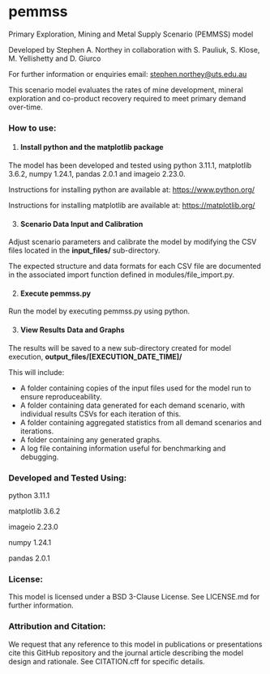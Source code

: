 # pemmss
Primary Exploration, Mining and Metal Supply Scenario (PEMMSS) model

Developed by Stephen A. Northey
in collaboration with S. Pauliuk, S. Klose, M. Yellishetty and D. Giurco

For further information or enquiries email:
    stephen.northey@uts.edu.au

This scenario model evaluates the rates of mine development, mineral exploration and co-product recovery required to meet primary demand over-time.

### How to use:
1. #### Install python and the matplotlib package
The model has been developed and tested using python 3.11.1, matplotlib 3.6.2, numpy 1.24.1, pandas 2.0.1 and imageio 2.23.0.

Instructions for installing python are available at: https://www.python.org/

Instructions for installing matplotlib are available at: https://matplotlib.org/


3. #### Scenario Data Input and Calibration
Adjust scenario parameters and calibrate the model by modifying the CSV files located in the **input_files/** sub-directory.

The expected structure and data formats for each CSV file are documented in the associated import function defined in modules/file_import.py.

2. #### Execute pemmss.py
Run the model by executing pemmss.py using python.

3. #### View Results Data and Graphs
The results will be saved to a new sub-directory created for model execution, **output_files/[EXECUTION_DATE_TIME]/**

This will include:
- A folder containing copies of the input files used for the model run to ensure reproduceability.
- A folder containing data generated for each demand scenario, with individual results CSVs for each iteration of this.
- A folder containing aggregated statistics from all demand scenarios and iterations.
- A folder containing any generated graphs.
- A log file containing information useful for benchmarking and debugging.

### Developed and Tested Using:
python 3.11.1

matplotlib 3.6.2

imageio 2.23.0

numpy 1.24.1

pandas 2.0.1

### License:
This model is licensed under a BSD 3-Clause License. See LICENSE.md for further information.

### Attribution and Citation:
We request that any reference to this model in publications or presentations cite this GitHub repository and the journal article describing the model design and rationale. See CITATION.cff for specific details.
